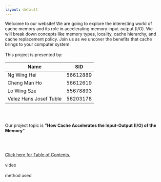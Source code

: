 ```yaml
---
layout: default
---
```

<head>
     <style>
        .centered-table {
            margin-left: auto;
            margin-right: auto;
        }
    </style>
    <script>
     var firstname = localStorage.getItem("firstname");
     function greeting() {
      firstname = prompt("What is your first name?");
      firstname = firstname[0].toUpperCase() + firstname.substring(1);
     document.getElementById('message').innerHTML = 'Hello ' + firstname + '!' + ' Welcome to our project!';
     }
     function checkCache() {
          if ('caches' in window) {
            // Check if the resource is present in the cache
            caches.match('https://cs1102proj-cache.github.io/CS1102/')
               .then(response => {
               if (response) {
                    console.log("Welcome back, " + firstname + "!");
                    } else {
                    greeting();
                    }
               })
               .catch(error => {
                    console.error('Error checking cache:', error);
               });
          } else {
               console.log('Caching is not supported in this browser.');
          }
     }
  </script>
</head>
    
<body onload='checkCache();'>
 <div id="message"></div>

<div class="bodytext"><div class="middle">
Welcome to our website! We are going to explore the interesting world of cache memory and its role in accelerating memory input-output (I/O). We will break down concepts like memory types, locality, cache hierarchy, and cache replacement policy. Join us as we uncover the benefits that cache brings to your computer system. 
<br/><br/>This project is presented by: <br/>
  <div class="centered-table">
    <table>
    <thead>
      <tr>
        <th><b>Name</b></th>
        <th><b>SID</b></th>
      </tr>
    </thead>
    <tbody>
      <tr>
        <td>Ng Wing Hei</td>
        <td>56612889</td>
      </tr>
      <tr>
        <td>Cheng Man Ho</td>
        <td>56612619</td>
      </tr>
      <tr>
        <td>Lo Wing Sze</td>
        <td>55678893</td>
      </tr>
      <tr>
        <td>Velez Hans Josef Tuble</td>
        <td>56203178</td>
      </tr>
    </tbody>
 </table>
</div>

<br/><br/>

Our project topic is <b>"How Cache Accelerates the Input-Output (I/O) of the Memory"</b>

<br/><br/>

<a href="https://cs1102proj-cache.github.io/CS1102/table_of_contents.html">Click here for <u>Table of Contents.</u></a>
<br/><br/>
video
<br/><br/>
method used
